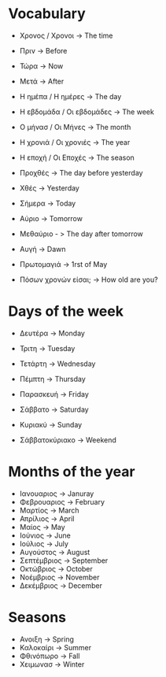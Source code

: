 # Vocabulary

- Χρονος / Χρονοι -> The time

- Πριν -> Before
- Τώρα -> Now
- Μετά -> After

- Η ημέπα / Η ημέρες -> The day
- Η εβδομάδα / Οι εβδομάδες -> The week
- Ο μήνασ / Οι Μήνες -> The month
- Η χρονιά / Οι χρονιές -> The year
- Η εποχή / Οι Εποχές -> The season

- Προχθές -> The day before yesterday
- Χθές -> Yesterday
- Σήμερα  -> Today
- Αύριο -> Tomorrow
- Μεθαύριο - > The day after tomorrow

- Αυγή -> Dawn

- Πρωτομαγιά -> 1rst of May

- Πόσων χρονών είσαι; -> How old are you?
# Days of the week

- Δευτέρα -> Monday
- Τριτη -> Tuesday
- Τετάρτη -> Wednesday
- Πέμπτη -> Thursday
- Παρασκευή -> Friday
- Σάββατο -> Saturday
- Κυριακύ -> Sunday

- Σάββατοκύριακο -> Weekend

# Months of the year

- Ιανουαριος -> Januray
- Φεβρουαριος -> February
- Μαρτίος -> March
- Απρίλιος -> April
- Μαίος -> May
- Ιούνιος -> June
- Ιούλιος -> July
- Αυγούστος -> August
- Σεπτέμβριος -> September
- Οκτώβριος -> October
- Νοέμβριος -> November
- Δεκέμβριος -> December

# Seasons

- Ανοιξη -> Spring
- Καλοκαίρι -> Summer
- Φθινόπωρο -> Fall
- Χειμωνασ -> Winter
